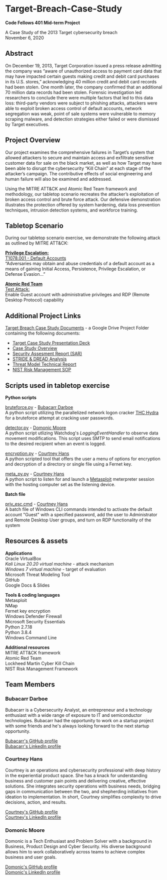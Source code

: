 # Target-Breach-Case-Study
**Code Fellows 401 Mid-term Project**

A Case Study of the 2013 Target cybersecurity breach</br>
November 6, 2020

## Abstract
 
On December 19, 2013, Target Corporation issued a press release admitting the company was “aware of unauthorized access to payment card data that may have impacted certain guests making credit and debit card purchases in its U.S. stores,” acknowledging 40 million credit and debit card records had been stolen. One month later, the company confirmed that an additional 70 million data records had been stolen. Forensic investigation led researchers to conclude there were multiple factors that led to this data loss: third-party vendors were subject to phishing attacks, attackers were able to exploit broken access control of default accounts, network segregation was weak, point of sale systems were vulnerable to memory scraping malware, and detection strategies either failed or were dismissed by Target executives. 

## Project Overview

Our project examines the comprehensive failures in Target’s system that allowed attackers to secure and maintain access and exfiltrate sensitive customer data for sale on the black market, as well as how Target may have been able to disrupt the cybersecurity “Kill Chain” at each stage of the attacker’s campaign. The contributive effects of social engineering and human failure will also be examined and addressed.
 
Using the MITRE ATT&CK and Atomic Red Team framework and methodology, our tabletop scenario recreates the attacker’s exploitation of broken access control and brute force attack. Our defensive demonstration illustrates the protection offered by system hardening, data loss prevention techniques, intrusion detection systems, and workforce training.

## Tabletop Scenario

During our tabletop scenario exercise, we demonstrate the following attack as outlined by MITRE ATT&CK:

**[Privilege Escalation:](https://attack.mitre.org/tactics/TA0004/)**</br>
[T1078.001 - Default Accounts](https://attack.mitre.org/techniques/T1078/001/)</br>
“Adversaries may obtain and abuse credentials of a default account as a means of gaining Initial Access, Persistence, Privilege Escalation, or Defense Evasion...”

**[Atomic Red Team](https://github.com/redcanaryco/atomic-red-team)**</br>
[Test Attack:](https://github.com/redcanaryco/atomic-red-team/blob/master/atomics/T1078.001/T1078.001.md)</br> 
Enable Guest account with administrative privileges and RDP (Remote Desktop Protocol) capability 

## Additional Project Links

[Target Breach Case Study Documents](https://drive.google.com/drive/folders/1iDkCdurUHcoqqfZ4bWqGkqM_dGhb-8o0?usp=sharing) - a Google Drive Project Folder containing the following documents:
* [Target Case Study Presentation Deck](https://docs.google.com/presentation/d/1ddUeIlRmyHvDC4Yo6ujIqOqfGnuaH-SXDM-mqlQY6FI/edit?usp=sharing)
* [Case Study Overview](https://docs.google.com/document/d/1i4Xf-IkzW03aPbHfCXP4FdWRW7RcOQfOF-Z4M5gg0UI/edit?usp=sharing)
* [Security Assesment Report (SAR)](https://docs.google.com/document/d/1UT0hK7sl0kyav4l-UkI7mlNupaiaqgtaX47PqWuma3U/edit?usp=sharing)
* [STRIDE & DREAD Analysis](https://docs.google.com/document/d/1UW-fdUYpUmPAmnP-hOy1da82q9Q9Zuk0yBCHlWqPrh4/edit?usp=sharing)
* [Threat Model Technical Report](https://docs.google.com/document/d/1OpmNvYWt9Pc9Y5VdkGzd91oBXhRmnpZzhZSiZrs0gD8/edit)
* [NIST Risk Management SOP](https://docs.google.com/document/d/17W0rZUiGXvjDZ5rNSKKURSOc8i53MZvwih7Z61E7nAA/edit?usp=sharing)

## Scripts used in tabletop exercise
**Python scripts**

[bruteforce.py](bruteforce.py) - [Bubacarr Darboe](https://github.com/bdarboe)</br>
A python script utilizing the parallelized network logon cracker [THC Hydra](https://tools.kali.org/password-attacks/hydra) for a bruteforce attempt at cracking user passwords.

[detector.py](detectory.py) - [Domonic Moore](https://github.com/sneakerheadz1) </br>
A python script utlizing Watchdog's *LoggingEventHandler* to observe data movement modifications. This script uses SMTP to send email notifications to the desired recipient when an event is logged.

[encryption.py](encryption.py) - [Courtney Hans](https://github.com/CourtHans)</br>
A python scripted tool that offers the user a menu of options for encryption and decryption of a directory or single file using a Fernet key.

[meta_py.py](meta_py.py) - [Courtney Hans](https://github.com/CourtHans)</br>
A python script to listen for and launch a [Metasploit](https://www.metasploit.com/) meterpreter session with the hosting computer set as the listening device.

**Batch file**

[priv_esc.cmd](priv_esc.cmd) - [Courtney Hans](https://github.com/CourtHans)</br>
A batch file of Windows CLI commands intended to activate the default account "Guest" with a specified password, add the user to Administrator and Remote Desktop User groups, and turn on RDP functionality of the system

## Resources & assets
 
**Applications**</br>
Oracle VirtualBox</br>
*Kali Linux 20.20 virtual machine* - attack mechanism</br>
*Windows 7 virtual machine* - target of evaluation</br>
Microsoft Threat Modeling Tool</br>
GitHub</br>
Google Docs & Slides</br>
 
**Tools & coding languages**</br>
Metasploit</br>
NMap</br>
Fernet key encryption</br>
Windows Defender Firewall</br>
Microsoft Security Essentials</br>
Python 2.7.18</br>
Python 3.8.4</br>
Windows Command Line</br>
 
**Additional resources**</br>
MITRE ATT&CK framework</br>
Atomic Red Team</br>
Lockheed Martin Cyber Kill Chain</br>
NIST Risk Management Framework</br>

## Team Members

### Bubacarr Darboe
Bubacarr is a Cybersecurity Analyst, an entrepreneur and a technology enthusiast with a wide range of exposure to IT and semiconductor technologies. Bubacarr had the opportunity to work on a startup project with some friends and he's always looking forward to the next startup opportunity.

[Bubacarr's GitHub profile](https://github.com/bdarboe)</br>
[Bubacarr's LinkedIn profile](https://www.linkedin.com/in/bdarboe/)

### Courtney Hans
Courtney is an operations and cybersecurity professional with deep history in the experiential product space. She has a knack for understanding business and customer pain points and delivering creative, effective solutions. She integrates security operations with business needs, bridging gaps in communication between the two, and shepherding initiatives from ideation to implementation. In short, Courtney simplifies complexity to drive decisions, action, and results.

[Courtney's GitHub profile](https://github.com/CourtHans)</br>
[Courtney's LinkedIn profile](https://www.linkedin.com/in/courtney-hans/)

### Domonic Moore
Domonic is a Tech Enthusiast and Problem Solver with a background in Business, Product Design and Cyber Security. His diverse background allows him to work collaboratively across teams to achieve complex business and user goals. 

[Domonic's GitHub profile](https://github.com/sneakerheadz1)</br>
[Domonic's LinkedIn profile](https://www.linkedin.com/in/dommo-12/)

